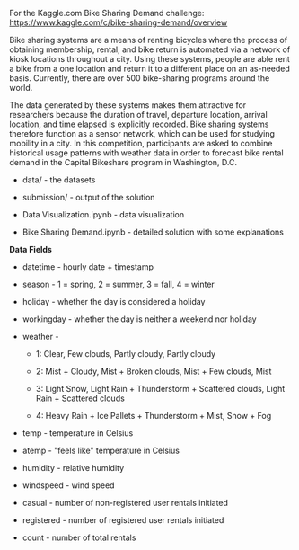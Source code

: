 For the Kaggle.com Bike Sharing Demand challenge: https://www.kaggle.com/c/bike-sharing-demand/overview

Bike sharing systems are a means of renting bicycles where the process of obtaining membership, rental, and bike return is automated via a network of kiosk locations throughout a city. Using these systems, people are able rent a bike from a one location and return it to a different place on an as-needed basis. Currently, there are over 500 bike-sharing programs around the world.

The data generated by these systems makes them attractive for researchers because the duration of travel, departure location, arrival location, and time elapsed is explicitly recorded. Bike sharing systems therefore function as a sensor network, which can be used for studying mobility in a city. In this competition, participants are asked to combine historical usage patterns with weather data in order to forecast bike rental demand in the Capital Bikeshare program in Washington, D.C.

 - data/ - the datasets
 
 - submission/ - output of the solution

 - Data Visualization.ipynb - data visualization

 - Bike Sharing Demand.ipynb - detailed solution with some explanations
 
**Data Fields**

 - datetime - hourly date + timestamp

 - season - 1 = spring, 2 = summer, 3 = fall, 4 = winter

 - holiday - whether the day is considered a holiday

 - workingday - whether the day is neither a weekend nor holiday

 - weather -

    - 1: Clear, Few clouds, Partly cloudy, Partly cloudy

    - 2: Mist + Cloudy, Mist + Broken clouds, Mist + Few clouds, Mist

    - 3: Light Snow, Light Rain + Thunderstorm + Scattered clouds, Light Rain + Scattered clouds

    - 4: Heavy Rain + Ice Pallets + Thunderstorm + Mist, Snow + Fog

 - temp - temperature in Celsius

 - atemp - "feels like" temperature in Celsius

 - humidity - relative humidity

 - windspeed - wind speed

 - casual - number of non-registered user rentals initiated

 - registered - number of registered user rentals initiated

 - count - number of total rentals
